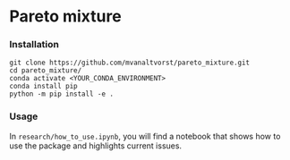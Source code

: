 # Pareto mixture

### Installation
```
git clone https://github.com/mvanaltvorst/pareto_mixture.git
cd pareto_mixture/
conda activate <YOUR_CONDA_ENVIRONMENT>
conda install pip
python -m pip install -e .
```

### Usage
In `research/how_to_use.ipynb`, you will find a notebook that shows how to use the package and highlights current issues.
